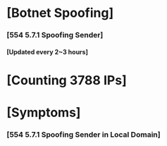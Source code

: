# [Botnet Spoofing]
### [554 5.7.1 Spoofing Sender]
#### [Updated every 2~3 hours]

# [Counting 3788 IPs]

# [Symptoms] 
###   [554 5.7.1 Spoofing Sender in Local Domain]
